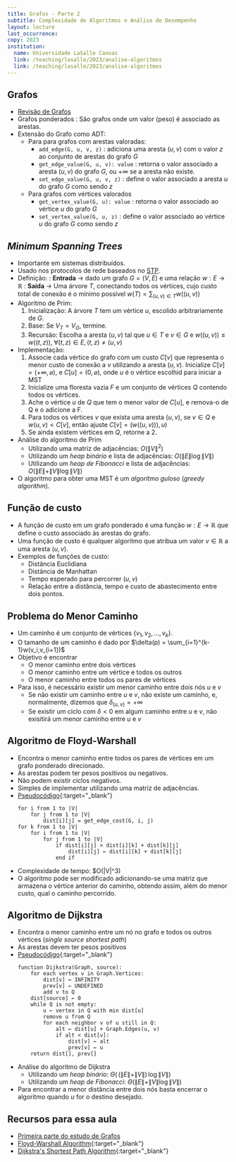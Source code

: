 ```yaml
---
title: Grafos - Parte 2
subtitle: Complexidade de Algoritmos e Análise de Desempenho
layout: lecture
last_occurrence: 
copy: 2023
institution:
  name: Universidade LaSalle Canoas
  link: /teaching/lasalle/2023/analise-algoritmos
  link: /teaching/lasalle/2023/analise-algoritmos
---
```


## Grafos

* [Revisão de Grafos](lecture-09)
* Grafos ponderados
  : São grafos onde um valor (peso) é associado as arestas.
* Extensão do Grafo como ADT:
    * Para para grafos com arestas valoradas:
        * `add_edge(G, u, v, z)`
        : adiciona uma aresta $(u, v)$ com o valor $z$ ao conjunto de arestas do grafo $G$
        * `get_edge_value(G, u, v): value`
            : retorna o valor associado a aresta $(u, v)$ do grafo $G$, ou $+\infty$ se a aresta não existe.
        * `set_edge_value(G, u, v, z)`
            : define o valor associado a aresta $u$ do grafo $G$ como sendo $z$
    * Para grafos com vértices valorados
        * `get_vertex_value(G, u): value`
            : retorna o valor associado ao vértice $u$ do grafo $G$
        * `set_vertex_value(G, u, z)`
                : define o valor associado ao vértice $u$ do grafo $G$ como sendo $z$

## _Minimum Spanning Trees_
* Importante em sistemas distribuídos.
* Usado nos protocolos de rede baseados no [STP](https://en.wikipedia.org/wiki/Spanning_Tree_Protocol).
* Definição:
    : **Entrada** $\rightarrow$ dado um grafo $G=(V,E)$ e uma relação $w: E\rightarrow\mathbb{R}$
    : **Saída** $\rightarrow$ Uma árvore $T$, conectando todos os vértices, cujo custo total de conexão é o mínimo possível $w(T) = \sum_{(u,v) \in T} w((u,v))$
* Algoritmo de Prim:
    1. Inicialização: A árvore $T$ tem um vértice $u$, escolido arbitrariamente de $G$.
    2. Base: Se $V_T = V_G$, termine.
    3. Recursão: Escolha a aresta $(u,v)$ tal que $u \in T$ e $v \in G$ e $w((u,v)) \le w((t, z)), \; \forall (t, z) \in E,(t,z) \ne (u, v)$
* Implementação:
    1. Associe cada vértice do grafo com um custo $C[v]$ que representa o menor custo de conexão a $v$ utilizando a aresta $(u, v)$. Inicialize $C[v] = (+\infty, \varnothing)$, e $C[u] = (0, \varnothing)$, onde $u$ é o vértice escolhid para iniciar a MST 
    2. Inicialize uma floresta vazia $F$ e um conjunto de vértices $Q$ contendo todos os vértices.
    3. Ache o vértice $u$ de $Q$ que tem o menor valor de $C[u]$, e remova-o de Q e o adicione a F.
    4. Para todos os vértices $v$ que exista uma aresta $(u, v)$, se $v \in Q$ e $w(u,v) \lt C[v]$, então ajuste $C[v] = (w((u,v))), u)$
    5. Se ainda existem vértices em $Q$, retorne a $2$.
* Análise do algoritmo de Prim
    * Utilizando uma matriz de adjacências: $O(\|V\|^2)$
    * Utilizando um _heap binário_ e lista de adjacências: $O(\|E\|\log\|V\|)$
    * Utilizando um _heap de Fibonacci_ e lista de adjacências: $O(\|E\| + \|V\|\log\|V\|)$
* O algoritmo para obter uma MST é um _algoritmo guloso_ (_greedy algorithm_).


## Função de custo

* A função de custo em um grafo ponderado é uma função $w: E\rightarrow\mathbb{R}$ que define o custo associado às arestas do grafo.
* Uma função de custo é qualquer algoritmo que atribua um valor $v \in \mathbb{R}$ a uma aresta $(u, v)$.
* Exemplos de funções de custo:
    * Distância Euclidiana
    * Distância de Manhattan
    * Tempo esperado para percorrer $(u,v)$
    * Relação entre a distância, tempo e custo de abastecimento entre dois pontos.


## Problema do Menor Caminho

* Um caminho é um conjunto de vértices $\{v_1, v_2, \dots, v_k\}$.
* O tamanho de um caminho é dado por $\delta(p) = \sum_{i=1}^{k-1}w(v_i,v_{i+1})$
* Objetivo é encontrar
    * O menor caminho entre dois vértices
    * O menor caminho entre um vértice e todos os outros
    * O menor caminho entre todos os pares de vértices
* Para isso, é necessário existir um menor caminho entre dois nós $u$ e $v$
    * Se não existir um caminho entre $u$ e $v$, não existe um caminho, e, normalmente, dizemos que $\delta_{(u,v)} = +\infty$
    * Se existir um ciclo com $\delta \lt 0$ em algum caminho entre $u$ e $v$, não exisitirá um menor caminho entre $u$ e $v$


## Algoritmo de Floyd-Warshall

* Encontra o menor caminho entre todos os pares de vértices em um grafo ponderado direcionado.
* As arestas podem ter pesos positivos ou negativos.
* Não podem existir ciclos negativos.
* Simples de implementar utilizando uma matriz de adjacências.
* [Pseudocódigo](https://en.wikipedia.org/wiki/Floyd%E2%80%93Warshall_algorithm#Pseudocode){:target="\_blank"}
    ```nohl
    for i from 1 to |V|
        for j from 1 to |V|
            dist[i][j] = get_edge_cost(G, i, j)
    for k from 1 to |V|
        for i from 1 to |V|
            for j from 1 to |V|
                if dist[i][j] > dist[i][k] + dist[k][j] 
                    dist[i][j] ← dist[i][k] + dist[k][j]
                end if
    ```
* Complexidade de tempo: $O(|V|^3)
* O algoritmo pode ser modificado adicionando-se uma matriz que armazena o vértice anterior do caminho, obtendo assim, além do menor custo, qual o caminho percorrido.


## Algoritmo de Dijkstra

* Encontra o menor caminho entre um nó no grafo e todos os outros vértices (_single source shortest path_)
* As arestas devem ter pesos positivos
* [Pseudocódigo](https://en.wikipedia.org/wiki/Dijkstra%27s_algorithm#Pseudocode){:target="\_blank"}
    ```
    function Dijkstra(Graph, source):
        for each vertex v in Graph.Vertices:
            dist[v] ← INFINITY
            prev[v] ← UNDEFINED
            add v to Q
        dist[source] ← 0
        while Q is not empty:
            u ← vertex in Q with min dist[u]
            remove u from Q
            for each neighbor v of u still in Q:
                alt ← dist[u] + Graph.Edges(u, v)
                if alt < dist[v]:
                    dist[v] ← alt
                    prev[v] ← u
        return dist[], prev[]
    ```
* Análise do algoritmo de Dijkstra
    * Utilizando um _heap binário_: $\Theta(\,(\|E\| + \|V\|)\,\log\|V\|)$
    * Utilizando um _heap de Fibonacci_: $\Theta(\|E\| + \|V\|\log\|V\|)$
* Para encontrar a menor distância entre dois nós basta encerrar o algoritmo quando $u$ for o destino desejado.


## Recursos para essa aula

* [Primeira parte do estudo de Grafos](lecture-09)
* [Floyd-Warshall Algorithm](https://en.wikipedia.org/wiki/Floyd%E2%80%93Warshall_algorithm){:target="\_blank"}
* [Dijkstra's Shortest Path Algorithm](https://en.wikipedia.org/wiki/Dijkstra%27s_algorithm){:target="\_blank"}
